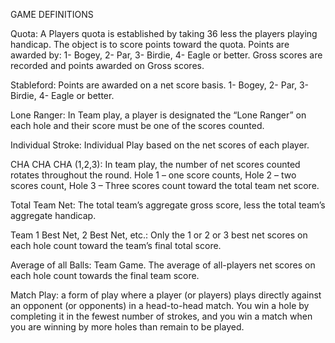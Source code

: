 GAME DEFINITIONS

Quota: A Players quota is established by taking 36 less the players playing handicap. The object is to score points toward the quota. Points are awarded by: 1- Bogey, 2- Par, 3- Birdie, 4- Eagle or better.  Gross scores are recorded and points awarded on Gross scores. 

Stableford: Points are awarded on a net score basis. 1- Bogey, 2- Par, 3- Birdie, 4- Eagle or better.  

Lone Ranger: In Team play, a player is designated the “Lone Ranger” on each hole and their score must be one of the scores counted. 

Individual Stroke: Individual Play based on the net scores of each player.

CHA CHA CHA (1,2,3):  In team play, the number of net scores counted rotates throughout the round. Hole 1 – one score counts, Hole 2 – two scores count, Hole 3 – Three scores count toward the total team net score.

Total Team Net: The total team’s aggregate gross score, less the total team’s aggregate handicap.

Team 1 Best Net, 2 Best Net, etc.: Only the 1 or 2 or 3 best net scores on each hole count toward the team’s final total score.

Average of all Balls:  Team Game. The average of all-players net scores on each hole count towards the final team score.

Match Play: a form of play where a player (or players) plays directly against an opponent (or opponents) in a head-to-head match. You win a hole by completing it in the fewest number of strokes, and you win a match when you are winning by more holes than remain to be played.
